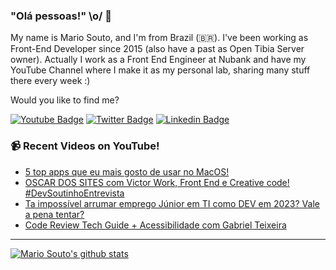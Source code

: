 ### "Olá pessoas!" \o/ 👋

My name is Mario Souto, and I'm from Brazil (🇧🇷). I've been working as Front-End Developer since 2015 (also have a past as Open Tibia Server owner). Actually I work as a Front End Engineer at Nubank and have my YouTube Channel where I make it as my personal lab, sharing many stuff there every week :)

Would you like to find me?

[![Youtube Badge](https://img.shields.io/badge/-Youtube-FF0000?style=flat-square&labelColor=FF0000&logo=youtube&logoColor=white&link=https://youtube.com/c/DevSoutinho)](https://youtube.com/c/DevSoutinho)
[![Twitter Badge](https://img.shields.io/badge/-Twitter-1ca0f1?style=flat-square&labelColor=1ca0f1&logo=twitter&logoColor=white&link=https://twitter.com/omariosouto)](https://twitter.com/omariosouto)
[![Linkedin Badge](https://img.shields.io/badge/-LinkedIn-blue?style=flat-square&logo=Linkedin&logoColor=white&link=https://www.linkedin.com/in/omariosouto)](https://www.linkedin.com/in/omariosouto)

### 📹 Recent Videos on YouTube!

<!-- YOUTUBE:START -->
- [5 top apps que eu mais gosto de usar no MacOS!](https://www.youtube.com/watch?v=CFYVwLlJRPc)
- [OSCAR DOS SITES com Victor Work, Front End e Creative code! #DevSoutinhoEntrevista](https://www.youtube.com/watch?v=m2aL4eUO9qE)
- [Ta impossível arrumar emprego Júnior em TI como DEV em 2023? Vale a pena tentar?](https://www.youtube.com/watch?v=Bh1AO7z4zQ8)
- [Code Review Tech Guide + Acessibilidade com Gabriel Teixeira](https://www.youtube.com/watch?v=TO5iKQnZKTw)
<!-- YOUTUBE:END -->

____


[![Mario Souto's github stats](https://github-readme-stats.vercel.app/api?username=omariosouto&theme=dark&show_icons=true&count_private=true)](https://github.com/omariosouto)

